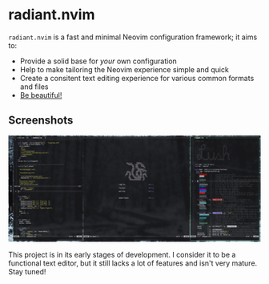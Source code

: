 # radiant.nvim
`radiant.nvim` is a fast and minimal Neovim configuration framework; it aims to:
- Provide a solid base for *your* own configuration
- Help to make tailoring the Neovim experience simple and quick
- Create a consitent text editing experience for various common formats and files 
- [Be beautiful!](https://git.devraza.duckdns.org/devraza/kagayaki.nvim)

## Screenshots
![Image of desktop with several Neovide windows showing the neovim configuration](./assets/screenshot.png)

This project is in its early stages of development. I consider it to be a functional text editor, but it still lacks a lot of features and isn't very mature. Stay tuned!
